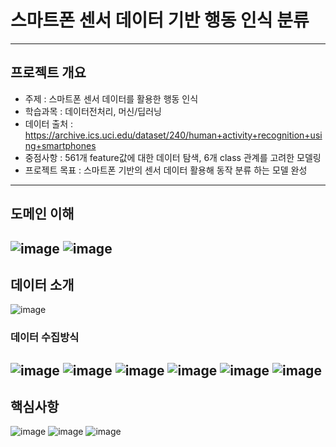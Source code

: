 # 스마트폰 센서 데이터 기반 행동 인식 분류
---
## 프로젝트 개요 
- 주제 : 스마트폰 센서 데이터를 활용한 행동 인식
- 학습과목 : 데이터전처리, 머신/딥러닝
- 데이터 출처 : <https://archive.ics.uci.edu/dataset/240/human+activity+recognition+using+smartphones>
- 중점사항 : 561개 feature값에 대한 데이터 탐색, 6개 class 관계를 고려한 모델링
- 프로젝트 목표 : 스마트폰 기반의 센서 데이터 활용해 동작 분류 하는 모델 완성 
---

## 도메인 이해 
![image](https://github.com/user-attachments/assets/08f84762-c1a0-4aff-9035-a9ed11de8957)
![image](https://github.com/user-attachments/assets/9b067e53-16b3-44ae-8b99-7b0dd66e67af)
---

## 데이터 소개
![image](https://github.com/user-attachments/assets/328bf7b6-d608-49d5-87fd-c886e28fe6c9)

### 데이터 수집방식

![image](https://github.com/user-attachments/assets/ce6617cf-c865-4f77-9bb9-4dbcbeeac4eb)
![image](https://github.com/user-attachments/assets/e65e9a51-53d2-4b3e-92a4-621d0b7d6207)
![image](https://github.com/user-attachments/assets/66365e08-5061-47c3-b2f8-6b6401a88b0e)
![image](https://github.com/user-attachments/assets/615b7213-e086-438b-a870-87c60102f68e)
![image](https://github.com/user-attachments/assets/6bf60ca8-47b4-4732-b36b-995cf3214aa7)
![image](https://github.com/user-attachments/assets/6dd928e6-9d66-4d0b-af6c-2ee689c6c783)
---

## 핵심사항
![image](https://github.com/user-attachments/assets/f0dd7fb3-a034-4a08-87cf-25293f0e3900)
![image](https://github.com/user-attachments/assets/c67622fc-dcdb-41d3-8a7f-486384f55e15)
![image](https://github.com/user-attachments/assets/a8f625cb-1273-41b0-a8d7-3c72d994ed3f)


